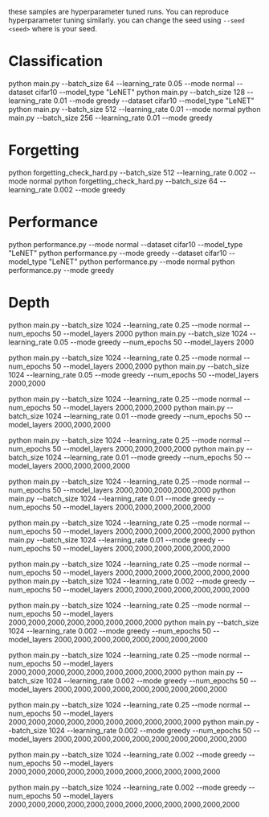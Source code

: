 these samples are hyperparameter tuned runs. You can reproduce hyperparameter tuning similarly. 
you can change the seed using `--seed <seed>` where <seed> is your seed. 


# Classification
python main.py --batch_size 64  --learning_rate 0.05 --mode normal --dataset cifar10 --model_type "LeNET"
python main.py --batch_size 128 --learning_rate 0.01 --mode greedy --dataset cifar10 --model_type "LeNET"
python main.py --batch_size 512 --learning_rate 0.01 --mode normal
python main.py --batch_size 256 --learning_rate 0.01 --mode greedy


# Forgetting
python forgetting_check_hard.py --batch_size 512 --learning_rate 0.002 --mode normal
python forgetting_check_hard.py --batch_size 64 --learning_rate 0.002 --mode greedy

# Performance
python performance.py --mode normal --dataset cifar10 --model_type "LeNET"
python performance.py --mode greedy --dataset cifar10 --model_type "LeNET"
python performance.py --mode normal
python performance.py --mode greedy

# Depth
python main.py --batch_size 1024 --learning_rate 0.25 --mode normal --num_epochs 50 --model_layers 2000 
python main.py --batch_size 1024 --learning_rate 0.05 --mode greedy --num_epochs 50 --model_layers 2000 

python main.py --batch_size 1024 --learning_rate 0.25 --mode normal --num_epochs 50 --model_layers 2000,2000 
python main.py --batch_size 1024 --learning_rate 0.05 --mode greedy --num_epochs 50 --model_layers 2000,2000 

python main.py --batch_size 1024 --learning_rate 0.25 --mode normal --num_epochs 50 --model_layers 2000,2000,2000 
python main.py --batch_size 1024 --learning_rate 0.01 --mode greedy --num_epochs 50 --model_layers 2000,2000,2000 

python main.py --batch_size 1024 --learning_rate 0.25 --mode normal --num_epochs 50 --model_layers 2000,2000,2000,2000 
python main.py --batch_size 1024 --learning_rate 0.01 --mode greedy --num_epochs 50 --model_layers 2000,2000,2000,2000 

python main.py --batch_size 1024 --learning_rate 0.25 --mode normal --num_epochs 50 --model_layers 2000,2000,2000,2000,2000 
python main.py --batch_size 1024 --learning_rate 0.01 --mode greedy --num_epochs 50 --model_layers 2000,2000,2000,2000,2000 

python main.py --batch_size 1024 --learning_rate 0.25 --mode normal --num_epochs 50 --model_layers 2000,2000,2000,2000,2000,2000 
python main.py --batch_size 1024 --learning_rate 0.01 --mode greedy --num_epochs 50 --model_layers 2000,2000,2000,2000,2000,2000 

python main.py --batch_size 1024 --learning_rate 0.25 --mode normal --num_epochs 50 --model_layers 2000,2000,2000,2000,2000,2000,2000 
python main.py --batch_size 1024 --learning_rate 0.002 --mode greedy --num_epochs 50 --model_layers 2000,2000,2000,2000,2000,2000,2000 

python main.py --batch_size 1024 --learning_rate 0.25 --mode normal --num_epochs 50 --model_layers 2000,2000,2000,2000,2000,2000,2000,2000 
python main.py --batch_size 1024 --learning_rate 0.002 --mode greedy --num_epochs 50 --model_layers 2000,2000,2000,2000,2000,2000,2000,2000 

python main.py --batch_size 1024 --learning_rate 0.25 --mode normal --num_epochs 50 --model_layers 2000,2000,2000,2000,2000,2000,2000,2000,2000 
python main.py --batch_size 1024 --learning_rate 0.002 --mode greedy --num_epochs 50 --model_layers 2000,2000,2000,2000,2000,2000,2000,2000,2000 

python main.py --batch_size 1024 --learning_rate 0.25 --mode normal --num_epochs 50 --model_layers 2000,2000,2000,2000,2000,2000,2000,2000,2000,2000 
python main.py --batch_size 1024 --learning_rate 0.002 --mode greedy --num_epochs 50 --model_layers 2000,2000,2000,2000,2000,2000,2000,2000,2000,2000 

python main.py --batch_size 1024 --learning_rate 0.002 --mode greedy --num_epochs 50 --model_layers 2000,2000,2000,2000,2000,2000,2000,2000,2000,2000,2000 

python main.py --batch_size 1024 --learning_rate 0.002 --mode greedy --num_epochs 50 --model_layers 2000,2000,2000,2000,2000,2000,2000,2000,2000,2000,2000,2000 




